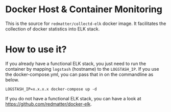 # Docker Host & Container Monitoring

This is the source for `redmatter/collectd-elk` docker image. It facilitates the collection of docker statistics into ELK stack.

# How to use it?

If you already have a functional ELK stack, you just need to run the container by mapping `logstash` (hostname) to the `LOGSTASH_IP`. If you use the docker-compose.yml, you can pass that in on the commandline as below.

    LOGSTASH_IP=x.x.x.x docker-compose up -d

If you do not have a functional ELK stack, you can have a look at https://github.com/redmatter/docker-elk.
